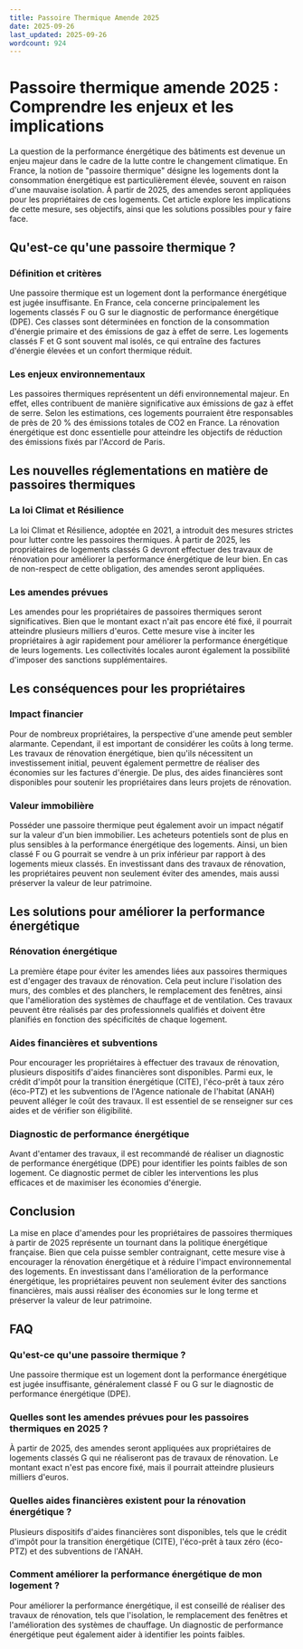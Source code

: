 ```yaml
---
title: Passoire Thermique Amende 2025
date: 2025-09-26
last_updated: 2025-09-26
wordcount: 924
---
```


# Passoire thermique amende 2025 : Comprendre les enjeux et les implications

La question de la performance énergétique des bâtiments est devenue un enjeu majeur dans le cadre de la lutte contre le changement climatique. En France, la notion de "passoire thermique" désigne les logements dont la consommation énergétique est particulièrement élevée, souvent en raison d'une mauvaise isolation. À partir de 2025, des amendes seront appliquées pour les propriétaires de ces logements. Cet article explore les implications de cette mesure, ses objectifs, ainsi que les solutions possibles pour y faire face.

## Qu'est-ce qu'une passoire thermique ?

### Définition et critères

Une passoire thermique est un logement dont la performance énergétique est jugée insuffisante. En France, cela concerne principalement les logements classés F ou G sur le diagnostic de performance énergétique (DPE). Ces classes sont déterminées en fonction de la consommation d'énergie primaire et des émissions de gaz à effet de serre. Les logements classés F et G sont souvent mal isolés, ce qui entraîne des factures d'énergie élevées et un confort thermique réduit.

### Les enjeux environnementaux

Les passoires thermiques représentent un défi environnemental majeur. En effet, elles contribuent de manière significative aux émissions de gaz à effet de serre. Selon les estimations, ces logements pourraient être responsables de près de 20 % des émissions totales de CO2 en France. La rénovation énergétique est donc essentielle pour atteindre les objectifs de réduction des émissions fixés par l'Accord de Paris.

## Les nouvelles réglementations en matière de passoires thermiques

### La loi Climat et Résilience

La loi Climat et Résilience, adoptée en 2021, a introduit des mesures strictes pour lutter contre les passoires thermiques. À partir de 2025, les propriétaires de logements classés G devront effectuer des travaux de rénovation pour améliorer la performance énergétique de leur bien. En cas de non-respect de cette obligation, des amendes seront appliquées.

### Les amendes prévues

Les amendes pour les propriétaires de passoires thermiques seront significatives. Bien que le montant exact n'ait pas encore été fixé, il pourrait atteindre plusieurs milliers d'euros. Cette mesure vise à inciter les propriétaires à agir rapidement pour améliorer la performance énergétique de leurs logements. Les collectivités locales auront également la possibilité d'imposer des sanctions supplémentaires.

## Les conséquences pour les propriétaires

### Impact financier

Pour de nombreux propriétaires, la perspective d'une amende peut sembler alarmante. Cependant, il est important de considérer les coûts à long terme. Les travaux de rénovation énergétique, bien qu'ils nécessitent un investissement initial, peuvent également permettre de réaliser des économies sur les factures d'énergie. De plus, des aides financières sont disponibles pour soutenir les propriétaires dans leurs projets de rénovation.

### Valeur immobilière

Posséder une passoire thermique peut également avoir un impact négatif sur la valeur d'un bien immobilier. Les acheteurs potentiels sont de plus en plus sensibles à la performance énergétique des logements. Ainsi, un bien classé F ou G pourrait se vendre à un prix inférieur par rapport à des logements mieux classés. En investissant dans des travaux de rénovation, les propriétaires peuvent non seulement éviter des amendes, mais aussi préserver la valeur de leur patrimoine.

## Les solutions pour améliorer la performance énergétique

### Rénovation énergétique

La première étape pour éviter les amendes liées aux passoires thermiques est d'engager des travaux de rénovation. Cela peut inclure l'isolation des murs, des combles et des planchers, le remplacement des fenêtres, ainsi que l'amélioration des systèmes de chauffage et de ventilation. Ces travaux peuvent être réalisés par des professionnels qualifiés et doivent être planifiés en fonction des spécificités de chaque logement.

### Aides financières et subventions

Pour encourager les propriétaires à effectuer des travaux de rénovation, plusieurs dispositifs d'aides financières sont disponibles. Parmi eux, le crédit d'impôt pour la transition énergétique (CITE), l'éco-prêt à taux zéro (éco-PTZ) et les subventions de l'Agence nationale de l'habitat (ANAH) peuvent alléger le coût des travaux. Il est essentiel de se renseigner sur ces aides et de vérifier son éligibilité.

### Diagnostic de performance énergétique

Avant d'entamer des travaux, il est recommandé de réaliser un diagnostic de performance énergétique (DPE) pour identifier les points faibles de son logement. Ce diagnostic permet de cibler les interventions les plus efficaces et de maximiser les économies d'énergie.

## Conclusion

La mise en place d'amendes pour les propriétaires de passoires thermiques à partir de 2025 représente un tournant dans la politique énergétique française. Bien que cela puisse sembler contraignant, cette mesure vise à encourager la rénovation énergétique et à réduire l'impact environnemental des logements. En investissant dans l'amélioration de la performance énergétique, les propriétaires peuvent non seulement éviter des sanctions financières, mais aussi réaliser des économies sur le long terme et préserver la valeur de leur patrimoine.

## FAQ

### Qu'est-ce qu'une passoire thermique ?

Une passoire thermique est un logement dont la performance énergétique est jugée insuffisante, généralement classé F ou G sur le diagnostic de performance énergétique (DPE).

### Quelles sont les amendes prévues pour les passoires thermiques en 2025 ?

À partir de 2025, des amendes seront appliquées aux propriétaires de logements classés G qui ne réaliseront pas de travaux de rénovation. Le montant exact n'est pas encore fixé, mais il pourrait atteindre plusieurs milliers d'euros.

### Quelles aides financières existent pour la rénovation énergétique ?

Plusieurs dispositifs d'aides financières sont disponibles, tels que le crédit d'impôt pour la transition énergétique (CITE), l'éco-prêt à taux zéro (éco-PTZ) et des subventions de l'ANAH.

### Comment améliorer la performance énergétique de mon logement ?

Pour améliorer la performance énergétique, il est conseillé de réaliser des travaux de rénovation, tels que l'isolation, le remplacement des fenêtres et l'amélioration des systèmes de chauffage. Un diagnostic de performance énergétique peut également aider à identifier les points faibles.